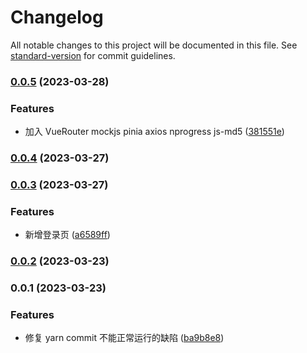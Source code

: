 # Changelog

All notable changes to this project will be documented in this file. See [standard-version](https://github.com/conventional-changelog/standard-version) for commit guidelines.

### [0.0.5](https://github.com/Hu-Jia-Jun/BeeAdmin/compare/v0.0.4...v0.0.5) (2023-03-28)

### Features

- 加入 VueRouter mockjs pinia axios nprogress js-md5 ([381551e](https://github.com/Hu-Jia-Jun/BeeAdmin/commit/381551e824b5ddf5c05cffc544c65b260fa8fbeb))

### [0.0.4](https://github.com/Hu-Jia-Jun/BeeAdmin/compare/v0.0.3...v0.0.4) (2023-03-27)

### [0.0.3](https://github.com/Hu-Jia-Jun/BeeAdmin/compare/v0.0.2...v0.0.3) (2023-03-27)

### Features

- 新增登录页 ([a6589ff](https://github.com/Hu-Jia-Jun/BeeAdmin/commit/a6589ffc7a893858ec684263309357724fd42201))

### [0.0.2](https://github.com/Hu-Jia-Jun/Vue3-Admin/compare/v0.0.1...v0.0.2) (2023-03-23)

### 0.0.1 (2023-03-23)

### Features

- 修复 yarn commit 不能正常运行的缺陷 ([ba9b8e8](https://github.com/Hu-Jia-Jun/Vue3-Admin/commit/ba9b8e8c00e8706266e25bdbb51fc522e9d15491))
